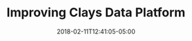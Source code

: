 ---
title: Improving Clays Data Platform
date: 2018-02-11T12:41:05-05:00
description: >
  Clay had a couple of bad performing Databricks jobs that needed improvement. They also wanted to include elastic search into their data platform. Due to allot of changes within the development team there was no consensus on how to build and maintain the solution. As a Data Engineer, I was responsible for: Buidling a component for Elastic Search, Improving the development practices, Improving CI/CD and reworking the bad performing Databricks jobs.
tags: 
  - GoDataDriven
  - DataBricks
  - Gitlab
  - ElasticSearch
duration: 2
client: Clay
role: Data Engineer
weight: -1
id: 18p
---